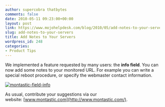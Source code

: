 ```yaml
---
author: supercobra thatbytes
comments: false
date: 2010-05-11 09:23:00+00:00
layout: post
link: https://www.mojohelpdesk.com/blog/2010/05/add-notes-to-your-servers/
slug: add-notes-to-your-servers
title: Add Notes to Your Servers
wordpress_id: 248
categories:
- Product Tips
---
```


We implemented a feature requested by many users: the **info field**. You can now add some notes to your monitored URL. For example you can write a special reboot procedure, or specify the webmaster contact information.





[![montastic-field-info](http://www.mojohelpdesk.com/blog/wordpress/wp-content/uploads/2010/05/montastic-field-info.gif)](http://www.mojohelpdesk.com/blog/wordpress/wp-content/uploads/2010/05/montastic-field-info.gif)





As usual, contribute your suggestions via our website: [www.montastic.com](http://www.montastic.com/).
